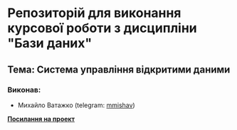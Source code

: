 # Репозиторій для виконання курсової роботи з дисципліни "Бази даних"

## Тема: Система управління відкритими даними

### Виконав:

* Михайло Ватажко (telegram: [mmishav](https://t.me/mmishav))

**[Посилання на проект](https://HoloborodkoM.github.io/open-data-management-system/)**
